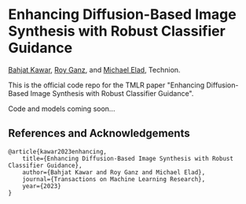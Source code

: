 # Enhancing Diffusion-Based Image Synthesis with Robust Classifier Guidance

[Bahjat Kawar](https://bahjat-kawar.github.io), [Roy Ganz](https://www.linkedin.com/in/roy-ganz-270592/), and [Michael Elad](https://elad.cs.technion.ac.il/), Technion.

This is the official code repo for the TMLR paper "Enhancing Diffusion-Based Image Synthesis with Robust Classifier Guidance".

Code and models coming soon...


## References and Acknowledgements
```
@article{kawar2023enhancing,
    title={Enhancing Diffusion-Based Image Synthesis with Robust Classifier Guidance},
    author={Bahjat Kawar and Roy Ganz and Michael Elad},
    journal={Transactions on Machine Learning Research},
    year={2023}
}
```
